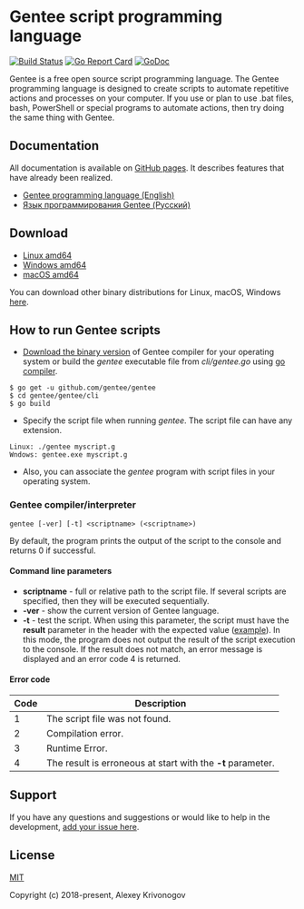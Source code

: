 # Gentee script programming language

[![Build Status](https://travis-ci.org/gentee/gentee.png)](https://travis-ci.org/gentee/gentee)
[![Go Report Card](https://goreportcard.com/badge/github.com/gentee/gentee)](https://goreportcard.com/report/github.com/gentee/gentee)
[![GoDoc](https://godoc.org/github.com/gentee/gentee?status.svg)](https://godoc.org/github.com/gentee/gentee)

Gentee is a free open source script programming language. The Gentee programming language is designed to create scripts to automate repetitive actions and processes on your computer. If you use or plan to use .bat files, bash, PowerShell or special programs to automate actions, then try doing the same thing with Gentee. 

## Documentation

All documentation is available on [GitHub pages](https://github.com/gentee/gentee.github.io). It describes features that have already been realized.
- [Gentee programming language (English)](https://gentee.github.io/)
- [Язык программирования Gentee (Русский)](https://gentee.github.io/ru/)

## Download

- [Linux amd64](https://github.com/gentee/gentee/releases/download/v1.2.0/gentee-1.2.0-linux-amd64.zip)
- [Windows amd64](https://github.com/gentee/gentee/releases/download/v1.2.0/gentee-1.2.0-windows-amd64.zip)
- [macOS amd64](https://github.com/gentee/gentee/releases/download/v1.2.0/gentee-1.2.0-darwin-amd64.zip)

You can download other binary distributions for Linux, macOS, Windows [here](https://github.com/gentee/gentee/releases).


## How to run Gentee scripts

* [Download the binary version](https://github.com/gentee/gentee/releases) of Gentee compiler for your operating system or build the *gentee* executable file from *cli/gentee.go* using [go compiler](https://golang.org/dl/).
```
$ go get -u github.com/gentee/gentee
$ cd gentee/gentee/cli
$ go build
```
* Specify the script file when running *gentee*. The script file can have any extension.
```
Linux: ./gentee myscript.g 
Wndows: gentee.exe myscript.g
```
* Also, you can associate the *gentee* program with script files in your operating system.

### Gentee compiler/interpreter

```gentee [-ver] [-t] <scriptname> (<scriptname>)```

By default, the program prints the output of the script to the console and returns 0 if successful.

#### Command line parameters

* **scriptname** - full or relative path to the script file. If several scripts are specified, then they will be executed sequentially.
* **-ver** - show the current version of Gentee language.
* **-t** - test the script. When using this parameter, the script must have the **result** parameter in the header with the expected value ([example](https://github.com/gentee/gentee/blob/master/test/scripts/ok.g)). In this mode, the program does not output the result of 
the script execution to the console. If the result does not match, an error message is displayed and an error code 4 is returned.

#### Error code

Code | Description
-----|----------
1 | The script file was not found.
2 | Compilation error.
3 | Runtime Error.
4 | The result is erroneous at start with the **-t** parameter.

## Support

If you have any questions and suggestions or would like to help in the development, [add your issue here](https://github.com/gentee/gentee/issues).

## License

[MIT](http://opensource.org/licenses/MIT)

Copyright (c) 2018-present, Alexey Krivonogov
